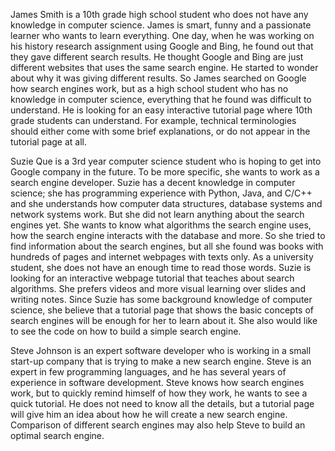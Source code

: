   James Smith is a 10th grade high school student who does not have any knowledge in computer science. James is smart, funny and a passionate learner who wants to learn everything. One day, when he was working on his history research assignment using Google and Bing, he found out that they gave different search results. He thought Google and Bing are just different websites that uses the same search engine. He started to wonder about why it was giving different results. So James searched on Google how search engines work, but as a high school student who has no knowledge in computer science, everything that he found was difficult to understand. He is looking for an easy interactive tutorial page where 10th grade students can understand. For example, technical terminologies should either come with some brief explanations, or do not appear in the tutorial page at all.

  Suzie Que is a 3rd year computer science student who is hoping to get into Google company in the future. To be more specific, she wants to work as a search engine developer. Suzie has a decent knowledge in computer science; she has programming experience with Python, Java, and C/C++ and she understands how computer data structures, database systems and network systems work. But she did not learn anything about the search engines yet. She wants to know what algorithms the search engine uses, how the search engine interacts with the database and more. So she tried to find information about the search engines, but all she found was books with hundreds of pages and internet webpages with texts only. As a university student, she does not have an enough time to read those words. Suzie is looking for an interactive webpage tutorial that teaches about search algorithms. She prefers videos and more visual learning over slides and writing notes. Since Suzie has some background knowledge of computer science, she believe that a tutorial page that shows the basic concepts of search engines will be enough for her to learn about it. She also would like to see the code on how to build a simple search engine.

  Steve Johnson is an expert software developer who is working in a small start-up company that is trying to make a new search engine. Steve is an expert in few programming languages, and he has several years of experience in software development. Steve knows how search engines work, but to quickly remind himself of how they work, he wants to see a quick tutorial. He does not need to know all the details, but a tutorial page will give him an idea about how he will create a new search engine. Comparison of different search engines may also help Steve to build an optimal search engine.
